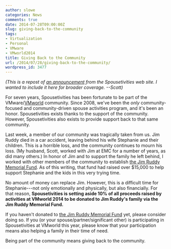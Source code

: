 ```yaml
---
author: slowe
categories: News
comments: true
date: 2014-07-28T09:00:00Z
slug: giving-back-to-the-community
tags:
- Virtualization
- Personal
- VMware
- VMworld2014
title: Giving Back to the Community
url: /2014/07/28/giving-back-to-the-community/
wordpress_id: 3477
---
```


_(This is a repost of [an announcement](http://spousetivities.com/2014/07/giving-back-to-the-community/) from the Spousetivities web site. I wanted to include it here for broader coverage. --Scott)_

For seven years, Spousetivities has been fortunate to be part of the VMware/[VMworld](http://www.vmworld.com/index.jspa) community. Since 2008, we've been the _only_ community-focused and community-driven spouse activities program, and it's been an honor. Spousetivities exists thanks to the support of the community. However, Spousetivities also exists to provide support back to that same community.

Last week, a member of our community was tragically taken from us. Jim Ruddy died in a car accident, leaving behind his wife Stephanie and their children. This is a horrible loss, and the community continues to mourn his loss. (My husband, Scott, worked with Jim at EMC for a number of years, as did many others.) In honor of Jim and to support the family he left behind, I worked with other members of the community to establish [the Jim Ruddy Memorial Fund](https://www.crowdrise.com/fundraise-and-volunteer/donations/jimruddymemorialfund/crystallowe). As of this writing, that fund had raised over $15,000 to help support Stephanie and the kids in this very trying time.

No amount of money can replace Jim. However, this is a difficult time for Stephanie---not only emotionally and physically, but also financially. For that reason, **Spousetivities is setting aside 10% of all proceeds raised by activities at VMworld 2014 to be donated to Jim Ruddy's family via the Jim Ruddy Memorial Fund.**

If you haven't donated to [the Jim Ruddy Memorial Fund](https://www.crowdrise.com/fundraise-and-volunteer/donations/jimruddymemorialfund/crystallowe) yet, please consider doing so. If you (or your spouse/partner/significant other) is participating in Spousetivities at VMworld this year, please know that your participation means also helping a family in their time of need.

Being part of the community means giving back to the community.
